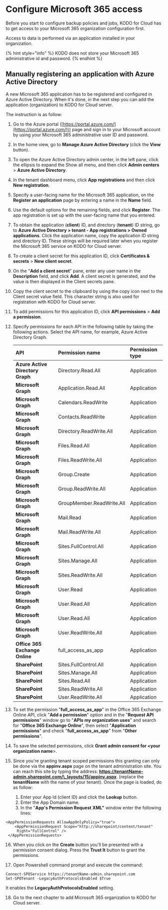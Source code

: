 # Configure Microsoft 365 access

Before you start to configure backup policies and jobs, KODO for Cloud has to get access to your Microsoft 365 organization configuration first.

Access to data is performed via an application installed in your organization.

{% hint style="info" %}
KODO does not store your Microsoft 365 administrative id and password.
{% endhint %}

## Manually registering an application with Azure Active Directory

A new Microsoft 365 application has to be registered and configured in Azure Active Directory. When it's done, in the next step you can add the application \(organization\) to KODO for Cloud server.

The instruction is as follow:

1. Go to the Azure portal \([https://portal.azure.com/](https://portal.azure.com/)\) page and sign in to your Microsoft account by using your Microsoft 365 administrative user ID and password.
2. In the home view, go to **Manage Azure Active Directory** \(click the **View** button\).
3. To open the Azure Active Directory admin center, in the left pane, click the ellipsis to expand the Show all menu, and then click **Admin centers** &gt; **Azure Active Directory**.
4. In the tenant dashboard menu, click **App registrations** and then click **New registration**.
5. Specify a user-facing name for the Microsoft 365 application, on the **Register an application** page by entering a name in the **Name** field.
6. Use the default options for the remaining fields, and click **Register**. The app registration is set up with the user-facing name that you entered.
7. To obtain the application \(**client**\) ID, and directory \(**tenant**\) ID string, go to **Azure Active Directory &gt; tenant - App registrations &gt; Owned applications**. Click the application name, copy the application ID string and directory ID. These strings will be required later when you register the Microsoft 365 service on KODO for Cloud server.
8. To create a client secret for this application ID, click **Certificates & secrets** &gt; **New client secret**.
9. On the "**Add a client secret**" pane, enter any user name in the **Description** field, and click **Add**. A client secret is generated, and the value is then displayed in the Client secrets pane.
10. Copy the client secret to the clipboard by using the copy icon next to the Client secret value field. This character string is also used for registration with KODO for Cloud server.
11. To add permissions for this application ID, click **API permissions** &gt; **Add a permission**.
12. Specify permissions for each API in the following table by taking the following actions. Select the API name, for example, Azure Active Directory Graph.

    | API | Permission name | Permission type |
    | :--- | :--- | :--- |
    | **Azure Active Directory Graph** | Directory.Read.All | Application |
    | **Microsoft Graph** | Application.Read.All | Application |
    | **Microsoft Graph** | Calendars.ReadWrite | Application |
    | **Microsoft Graph** | Contacts.ReadWrite | Application |
    | **Microsoft Graph** | Directory.ReadWrite.All | Application |
    | **Microsoft Graph** | Files.Read.All | Application |
    | **Microsoft Graph** | Files.ReadWrite.All | Application |
    | **Microsoft Graph** | Group.Create | Application |
    | **Microsoft Graph** | Group.ReadWrite.All | Application |
    | **Microsoft Graph** | GroupMember.ReadWrite.All | Application |
    | **Microsoft Graph** | Mail.Read | Application |
    | **Microsoft Graph** | Mail.ReadWrite.All | Application |
    | **Microsoft Graph** | Sites.FullControl.All | Application |
    | **Microsoft Graph** | Sites.Manage.All | Application |
    | **Microsoft Graph** | Sites.ReadWrite.All | Application |
    | **Microsoft Graph** | User.Read | Application |
    | **Microsoft Graph** | User.Read.All | Application |
    | **Microsoft Graph** | User.Read.All | Application |
    | **Microsoft Graph** | User.ReadWrite.All | Application |
    | **Office 365 Exchange Online** | full\_access\_as\_app | Application |
    | **SharePoint** | Sites.FullControl.All | Application |
    | **SharePoint** | Sites.Manage.All | Application |
    | **SharePoint** | Sites.Read.All | Application |
    | **SharePoint** | Sites.ReadWrite.All | Application |
    | **SharePoint** | User.ReadWrite.All | Application |

13. To set the permission "**full\_access\_as\_app**" in the Office 365 Exchange Online API, click "**Add a permission**" option and in the "**Request API permissions**" window go to "**APIs my organization uses**" and search for "**Office 365 Exchange Online**", then select "**Application permissions**" and check "**full\_access\_as\_app**" from "**Other permissions**".
14. To save the selected permissions, click **Grant admin consent for &lt;your organization name**&gt;.
15. Since you're granting tenant scoped permissions this granting can only be done via the **appinv.aspx** page on the tenant administration site. You can reach this site by typing the address: **https://tenantName-admin.sharepoint.com/\_layouts/15/appinv.aspx**. \(replace the **tenantName** with the name of your tenant\). Once the page is loaded, do as follow:
    1. Enter your App Id \(client ID\) and click the **Lookup** button.
    2. Enter the App Domain name. 
    3. In the "**App's Permission Request** **XML"** window enter the following lines: 

```text
<AppPermissionRequests AllowAppOnlyPolicy="true">
    <AppPermissionRequest Scope="http://sharepoint/content/tenant" 
     Right="FullControl" />
 </AppPermissionRequests>

```

16. When you click on the **Create** button you'll be presented with a permission consent dialog. Press the **Trust It** button to grant the permissions.

17. Open Powershell command prompt and execute the command: 

```text
Connect-SPOService https://tenantName-admin.sharepoint.com
Set-SPOTenant -LegacyAuthProtocolsEnabled $True
```

It enables the **LegacyAuthProtocolsEnabled** setting. 

18. Go to the next chapter to add Microsoft 365 organization to KODO for Cloud server.

